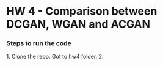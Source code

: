 <h1> HW 4  - Comparison between DCGAN, WGAN and ACGAN </h1>

<h3> Steps to run the code </h3>
1. Clone the repo. Got to hw4 folder.
2. 
